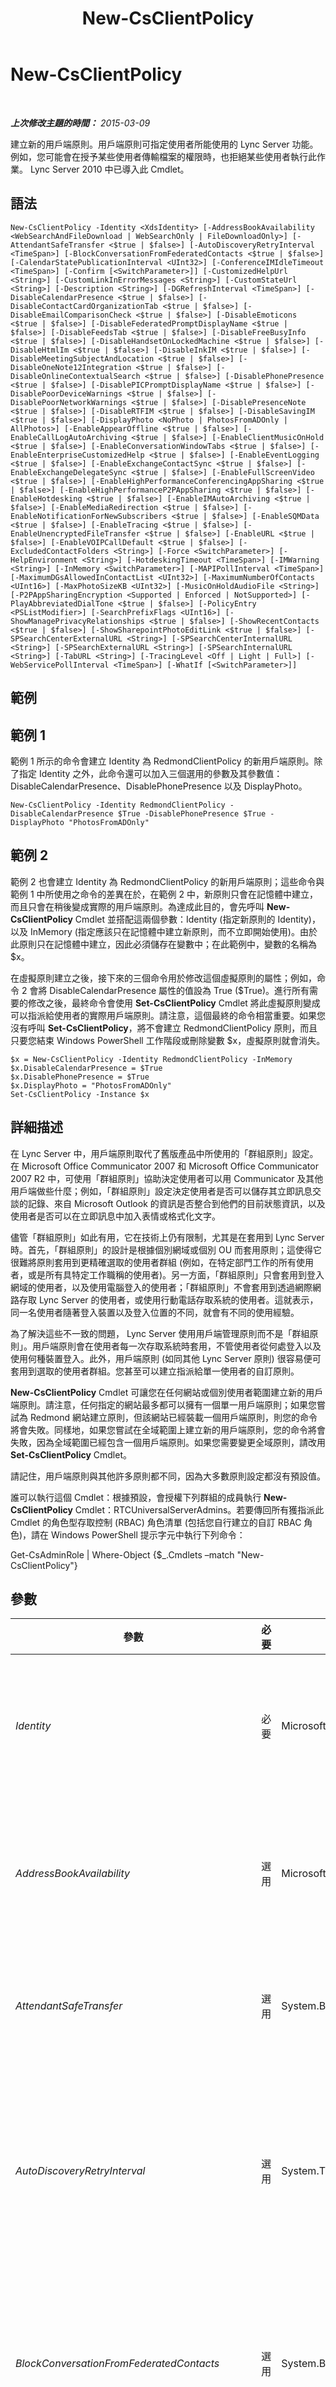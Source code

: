 ﻿---
title: New-CsClientPolicy
TOCTitle: New-CsClientPolicy
ms:assetid: 47a92c7d-fe94-4843-b9d5-92b955306666
ms:mtpsurl: https://technet.microsoft.com/zh-tw/library/Gg425949(v=OCS.15)
ms:contentKeyID: 49290792
ms.date: 08/10/2015
mtps_version: v=OCS.15
ms.translationtype: HT
---

# New-CsClientPolicy

 

_**上次修改主題的時間：** 2015-03-09_

建立新的用戶端原則。用戶端原則可指定使用者所能使用的 Lync Server 功能。例如，您可能會在授予某些使用者傳輸檔案的權限時，也拒絕某些使用者執行此作業。 Lync Server 2010 中已導入此 Cmdlet。

## 語法

    New-CsClientPolicy -Identity <XdsIdentity> [-AddressBookAvailability <WebSearchAndFileDownload | WebSearchOnly | FileDownloadOnly>] [-AttendantSafeTransfer <$true | $false>] [-AutoDiscoveryRetryInterval <TimeSpan>] [-BlockConversationFromFederatedContacts <$true | $false>] [-CalendarStatePublicationInterval <UInt32>] [-ConferenceIMIdleTimeout <TimeSpan>] [-Confirm [<SwitchParameter>]] [-CustomizedHelpUrl <String>] [-CustomLinkInErrorMessages <String>] [-CustomStateUrl <String>] [-Description <String>] [-DGRefreshInterval <TimeSpan>] [-DisableCalendarPresence <$true | $false>] [-DisableContactCardOrganizationTab <$true | $false>] [-DisableEmailComparisonCheck <$true | $false>] [-DisableEmoticons <$true | $false>] [-DisableFederatedPromptDisplayName <$true | $false>] [-DisableFeedsTab <$true | $false>] [-DisableFreeBusyInfo <$true | $false>] [-DisableHandsetOnLockedMachine <$true | $false>] [-DisableHtmlIm <$true | $false>] [-DisableInkIM <$true | $false>] [-DisableMeetingSubjectAndLocation <$true | $false>] [-DisableOneNote12Integration <$true | $false>] [-DisableOnlineContextualSearch <$true | $false>] [-DisablePhonePresence <$true | $false>] [-DisablePICPromptDisplayName <$true | $false>] [-DisablePoorDeviceWarnings <$true | $false>] [-DisablePoorNetworkWarnings <$true | $false>] [-DisablePresenceNote <$true | $false>] [-DisableRTFIM <$true | $false>] [-DisableSavingIM <$true | $false>] [-DisplayPhoto <NoPhoto | PhotosFromADOnly | AllPhotos>] [-EnableAppearOffline <$true | $false>] [-EnableCallLogAutoArchiving <$true | $false>] [-EnableClientMusicOnHold <$true | $false>] [-EnableConversationWindowTabs <$true | $false>] [-EnableEnterpriseCustomizedHelp <$true | $false>] [-EnableEventLogging <$true | $false>] [-EnableExchangeContactSync <$true | $false>] [-EnableExchangeDelegateSync <$true | $false>] [-EnableFullScreenVideo <$true | $false>] [-EnableHighPerformanceConferencingAppSharing <$true | $false>] [-EnableHighPerformanceP2PAppSharing <$true | $false>] [-EnableHotdesking <$true | $false>] [-EnableIMAutoArchiving <$true | $false>] [-EnableMediaRedirection <$true | $false>] [-EnableNotificationForNewSubscribers <$true | $false>] [-EnableSQMData <$true | $false>] [-EnableTracing <$true | $false>] [-EnableUnencryptedFileTransfer <$true | $false>] [-EnableURL <$true | $false>] [-EnableVOIPCallDefault <$true | $false>] [-ExcludedContactFolders <String>] [-Force <SwitchParameter>] [-HelpEnvironment <String>] [-HotdeskingTimeout <TimeSpan>] [-IMWarning <String>] [-InMemory <SwitchParameter>] [-MAPIPollInterval <TimeSpan>] [-MaximumDGsAllowedInContactList <UInt32>] [-MaximumNumberOfContacts <UInt16>] [-MaxPhotoSizeKB <UInt32>] [-MusicOnHoldAudioFile <String>] [-P2PAppSharingEncryption <Supported | Enforced | NotSupported>] [-PlayAbbreviatedDialTone <$true | $false>] [-PolicyEntry <PSListModifier>] [-SearchPrefixFlags <UInt16>] [-ShowManagePrivacyRelationships <$true | $false>] [-ShowRecentContacts <$true | $false>] [-ShowSharepointPhotoEditLink <$true | $false>] [-SPSearchCenterExternalURL <String>] [-SPSearchCenterInternalURL <String>] [-SPSearchExternalURL <String>] [-SPSearchInternalURL <String>] [-TabURL <String>] [-TracingLevel <Off | Light | Full>] [-WebServicePollInterval <TimeSpan>] [-WhatIf [<SwitchParameter>]]

## 範例

## 範例 1

範例 1 所示的命令會建立 Identity 為 RedmondClientPolicy 的新用戶端原則。除了指定 Identity 之外，此命令還可以加入三個選用的參數及其參數值：DisableCalendarPresence、DisablePhonePresence 以及 DisplayPhoto。

    New-CsClientPolicy -Identity RedmondClientPolicy -DisableCalendarPresence $True -DisablePhonePresence $True -DisplayPhoto "PhotosFromADOnly"

## 範例 2

範例 2 也會建立 Identity 為 RedmondClientPolicy 的新用戶端原則；這些命令與範例 1 中所使用之命令的差異在於，在範例 2 中，新原則只會在記憶體中建立，而且只會在稍後變成實際的用戶端原則。為達成此目的，會先呼叫 **New-CsClientPolicy** Cmdlet 並搭配這兩個參數：Identity (指定新原則的 Identity)，以及 InMemory (指定應該只在記憶體中建立新原則，而不立即開始使用)。由於此原則只在記憶體中建立，因此必須儲存在變數中；在此範例中，變數的名稱為 $x。

在虛擬原則建立之後，接下來的三個命令用於修改這個虛擬原則的屬性；例如，命令 2 會將 DisableCalendarPresence 屬性的值設為 True ($True)。進行所有需要的修改之後，最終命令會使用 **Set-CsClientPolicy** Cmdlet 將此虛擬原則變成可以指派給使用者的實際用戶端原則。請注意，這個最終的命令相當重要。如果您沒有呼叫 **Set-CsClientPolicy**，將不會建立 RedmondClientPolicy 原則，而且只要您結束 Windows PowerShell 工作階段或刪除變數 $x，虛擬原則就會消失。

    $x = New-CsClientPolicy -Identity RedmondClientPolicy -InMemory
    $x.DisableCalendarPresence = $True 
    $x.DisablePhonePresence = $True 
    $x.DisplayPhoto = "PhotosFromADOnly"
    Set-CsClientPolicy -Instance $x

## 詳細描述

在 Lync Server 中，用戶端原則取代了舊版產品中所使用的「群組原則」設定。在 Microsoft Office Communicator 2007 和 Microsoft Office Communicator 2007 R2 中，可使用「群組原則」協助決定使用者可以用 Communicator 及其他用戶端做些什麼；例如，「群組原則」設定決定使用者是否可以儲存其立即訊息交談的記錄、來自 Microsoft Outlook 的資訊是否整合到他們的目前狀態資訊，以及使用者是否可以在立即訊息中加入表情或格式化文字。

儘管「群組原則」如此有用，它在技術上仍有限制，尤其是在套用到 Lync Server 時。首先，「群組原則」的設計是根據個別網域或個別 OU 而套用原則；這使得它很難將原則套用到更精確選取的使用者群組 (例如，在特定部門工作的所有使用者，或是所有具特定工作職稱的使用者)。另一方面，「群組原則」只會套用到登入網域的使用者，以及使用電腦登入的使用者；「群組原則」不會套用到透過網際網路存取 Lync Server 的使用者，或使用行動電話存取系統的使用者。這就表示，同一名使用者隨著登入裝置以及登入位置的不同，就會有不同的使用經驗。

為了解決這些不一致的問題， Lync Server 使用用戶端管理原則而不是「群組原則」。用戶端原則會在使用者每一次存取系統時套用，不管使用者從何處登入以及使用何種裝置登入。此外，用戶端原則 (如同其他 Lync Server 原則) 很容易便可套用到選取的使用者群組。您甚至可以建立指派給單一使用者的自訂原則。

**New-CsClientPolicy** Cmdlet 可讓您在任何網站或個別使用者範圍建立新的用戶端原則。請注意，任何指定的網站最多都可以擁有一個單一用戶端原則；如果您嘗試為 Redmond 網站建立原則，但該網站已經裝載一個用戶端原則，則您的命令將會失敗。同樣地，如果您嘗試在全域範圍上建立新的用戶端原則，您的命令將會失敗，因為全域範圍已經包含一個用戶端原則。如果您需要變更全域原則，請改用 **Set-CsClientPolicy** Cmdlet。

請記住，用戶端原則與其他許多原則都不同，因為大多數原則設定都沒有預設值。

誰可以執行這個 Cmdlet：根據預設，會授權下列群組的成員執行 **New-CsClientPolicy** Cmdlet：RTCUniversalServerAdmins。若要傳回所有獲指派此 Cmdlet 的角色型存取控制 (RBAC) 角色清單 (包括您自行建立的自訂 RBAC 角色)，請在 Windows PowerShell 提示字元中執行下列命令：

Get-CsAdminRole | Where-Object {$\_.Cmdlets –match "New-CsClientPolicy"}

## 參數


<table>
<colgroup>
<col style="width: 25%" />
<col style="width: 25%" />
<col style="width: 25%" />
<col style="width: 25%" />
</colgroup>
<thead>
<tr class="header">
<th>參數</th>
<th>必要</th>
<th>類型</th>
<th>說明</th>
</tr>
</thead>
<tbody>
<tr class="odd">
<td><p><em>Identity</em></p></td>
<td><p>必要</p></td>
<td><p>Microsoft.Rtc.Management.Xds.XdsIdentity</p></td>
<td><p>指派給新原則的唯一 Identity。新的用戶端原則可以在網站或個別使用者範圍建立。若要建立新的網站原則，請使用首碼 &quot;site:&quot;以及網站名稱做為您的 Identity。例如，這個語法會為 Redmond 網站建立新的原則：-Identity site:Redmond。若要建立新的個別使用者原則，請使用類似如下的 Identity：-Identity SalesClientPolicy。</p></td>
</tr>
<tr class="even">
<td><p><em>AddressBookAvailability</em></p></td>
<td><p>選用</p></td>
<td><p>Microsoft.Rtc.Management.WritableConfig.Policy.Client.AddressBookAvailability</p></td>
<td><p>表示如何讓使用者存取資訊，亦即使用 通訊錄 Web 查詢服務和/或將通訊錄複本下載到其本機電腦。AddressBookAvailability 必須設為下列其中一個值：</p>
<p>WebSearchAndFileDownload</p>
<p>WebSearchOnly</p>
<p>FileDownloadOnly</p></td>
</tr>
<tr class="odd">
<td><p><em>AttendantSafeTransfer</em></p></td>
<td><p>選用</p></td>
<td><p>System.Boolean</p></td>
<td><p>設為 True 時， Attendant 會在「安全轉接」模式下運作；也就是說未連絡到預期接聽者的轉接通話將會重新出現在來電區域，並且附上「轉接失敗」通知。設為 False 時，無法連絡到預期接聽者的轉接通話將不會重新出現在來電區域。</p></td>
</tr>
<tr class="even">
<td><p><em>AutoDiscoveryRetryInterval</em></p></td>
<td><p>選用</p></td>
<td><p>System.TimeSpan</p></td>
<td><p>嘗試連線失敗後，指定 Lync 再次嘗試連線到 Lync Server 之前要等待的時間。AutoDiscoveryRetryInterval 可以設定為 1 秒和 60 分鐘 (1 小時) (含) 之間的值。</p>
<p>當指定 AutoDiscoveryRetryInterval 時，您必須使用時:分:秒的格式表示。例如，使用下列語法，將間隔設定為 25 分鐘：</p>
<p>- AutoDiscoveryRetryInterval 00:25:00</p>
<p>此設定相當於 Office Communications Server 2007 R2 的 [重試自動尋找的時間間隔] 群組原則設定。</p></td>
</tr>
<tr class="odd">
<td><p><em>BlockConversationFromFederatedContacts</em></p></td>
<td><p>選用</p></td>
<td><p>System.Boolean</p></td>
<td><p>設為 True 時，組織外部的連絡人將無法與套用此原則的任何使用者起始立即訊息交談。不過，只要內部使用者起始該交談，外部使用者將能夠參與交談。設為 False 時，外部連絡人可以將未經同意的立即訊息傳送給組織中的使用者。</p>
<p>此設定相當於 Communications Server 2007 R2 的 [封鎖來自聯盟連絡人的交談] 群組原則設定。</p></td>
</tr>
<tr class="even">
<td><p><em>CalendarStatePublicationInterval</em></p></td>
<td><p>選用</p></td>
<td><p>System.UInt32</p></td>
<td><p>指定 Lync 在從 Microsoft Outlook 擷取行事曆資訊，並將此資料新增到目前狀態資訊之前所等待的秒數。</p>
<p>例如，使用下列語法，將 CalendarStatePublicationInterval 設定為 10 分鐘 (600 秒)：</p>
<p>- CalendarStatePublicationInterval 600</p>
<p>此設定相當於 Communications Server 2007 R2 的 [發佈行事曆資料至目前狀態的時間間隔] 群組原則設定。</p></td>
</tr>
<tr class="odd">
<td><p><em>ConferenceIMIdleTimeout</em></p></td>
<td><p>選用</p></td>
<td><p>System.TimeSpan</p></td>
<td><p>表示使用者可以持續在立即訊息工作階段中，而不傳送或接收立即訊息的分鐘數。</p>
<p>ConferenceIMIdleTimeout 必須小於或等於 1 小時，而且必須使用時:分:秒的格式指定。例如，下列語法將逾時值設定為 45 分鐘：</p>
<p>-ConferenceIMIdleTimeout 00:45:00</p></td>
</tr>
<tr class="even">
<td><p><em>Confirm</em></p></td>
<td><p>選用</p></td>
<td><p>System.Management.Automation.SwitchParameter</p></td>
<td><p>在執行命令前先提示確認。</p></td>
</tr>
<tr class="odd">
<td><p><em>CustomizedHelpUrl</em></p></td>
<td><p>選用</p></td>
<td><p>System.String</p></td>
<td><p>組織所設定之自訂 Lync Server 說明的 URL。每次使用者在 Lync 中按一下 [說明] 功能表時，都會顯示此說明，而非預設的產品說明。</p>
<p>除非您也將 EnableEnterpriseCustomizedHelp 設為 True，否則將無法使用自訂說明。</p>
<p>此設定相當於 Communications Server 2007 R2 的群組原則設定 [說明功能表]。 Lync Server 2013已淘汰此參數。</p></td>
</tr>
<tr class="even">
<td><p><em>CustomLinkInErrorMessages</em></p></td>
<td><p>選用</p></td>
<td><p>System.String</p></td>
<td><p>可以新增到出現在 Lync Server 中之錯誤訊息的網站 URL。如果有指定 URL，該 URL 將會出現在 Lync Server 中所發生之任何錯誤訊息的底部。然後，在使用者按一下該連結之後，就會前往包含其他資訊的自訂網站，例如疑難排解秘訣等。</p></td>
</tr>
<tr class="odd">
<td><p><em>CustomStateUrl</em></p></td>
<td><p>選用</p></td>
<td><p>System.String</p></td>
<td><p>指定將自訂目前狀態新增至 Lync Server 所用之 XML 檔案的位置 (除了「線上」、「忙碌」和「請勿打擾」等內建狀態之外，Lync Server 還允許最多再自訂四個目前狀態)。XML 檔案的位置應使用 HTTPS 通訊協定指定。</p>
<p>此設定相當於 Communications Server 2007 R2 的 [自訂目前狀態 URL] 群組原則設定。</p></td>
</tr>
<tr class="even">
<td><p><em>Description</em></p></td>
<td><p>選用</p></td>
<td><p>System.String</p></td>
<td><p>可讓系統管理員提供關於原則的其他資訊。例如，Description 可能指出應指派原則的使用者。</p></td>
</tr>
<tr class="odd">
<td><p><em>DGRefreshInterval</em></p></td>
<td><p>選用</p></td>
<td><p>System.TimeSpan</p></td>
<td><p>表示 Lync Server 在自動重新整理已在連絡人清單中「展開」之任何通訊群組成員資格清單前所等待的時間 (展開通訊群組表示顯示該群組中的所有成員)。DGRefreshInterval 可以設定為 30 和 28,800 秒 (8 小時) (含) 之間的任何整數值。預設值為 28,800 秒。</p>
<p>此設定相當於 Communications Server 2007 R2 的 [重新整理每個通訊群組成員的時間間隔] 群組原則設定。</p></td>
</tr>
<tr class="even">
<td><p><em>DisableCalendarPresence</em></p></td>
<td><p>選用</p></td>
<td><p>System.Boolean</p></td>
<td><p>設為 True 時，從 Microsoft Outlook 所取得的行事曆資料將不會包含在目前狀態資訊中。設為 False 時，行事曆資料將會包含在目前狀態資訊中。例如，連絡人卡片中將會報告空閒/忙碌資訊。同樣地，只要 Outlook 在任何時候顯示您在會議中，就會將您的狀態自動設為「忙碌」。</p>
<p>此設定相當於 Communications Server 2007 R2 的 [停用行事曆目前狀態] 群組原則設定。</p></td>
</tr>
<tr class="odd">
<td><p><em>DisableContactCardOrganizationTab</em></p></td>
<td><p>選用</p></td>
<td><p>System.Boolean</p></td>
<td><p>此參數設為 True 時，在 Lync 使用者介面中看不到連絡人卡片的 [組織] 索引標籤。設為 False 時，在 Lync 中可以使用連絡人卡片的 [組織] 索引標籤。</p></td>
</tr>
<tr class="even">
<td><p><em>DisableEmailComparisonCheck</em></p></td>
<td><p>選用</p></td>
<td><p>System.Boolean</p></td>
<td><p>此參數設為 True 時， Lync 將不會嘗試確認目前正在執行的 Microsoft Outlook 執行個體是否都屬於執行 Lync Server 的同一個使用者；例如，此軟體將不會確認 Outlook 和 Lync 是否都使用 Ken Myer 的使用者帳戶執行。但是，該軟體將會假設這兩個應用程式都使用同一個帳戶執行，而且會透過 Lync，在 Outlook 中依序地加入連絡人和行事曆資料。</p>
<p>設為 False 時， Lync 將會使用 SMTP 位址確認 Outlook 和 Lync 是否以同一個帳戶執行。如果 SMTP 位址不符，則 Outlook 中的連絡人和行事曆資料將不會納入 Lync 中。</p>
<p></p></td>
</tr>
<tr class="odd">
<td><p><em>DisableEmoticons</em></p></td>
<td><p>選用</p></td>
<td><p>System.Boolean</p></td>
<td><p>設為 True 時，使用者將無法傳送或接收其立即訊息中的表情符號，但是他們可以看到這些表情符號的相對應文字。例如，使用者看不到圖形的「笑臉」，但是會看到相對應文字：</p>
<p>: )</p>
<p>設為 False 時，使用者將可以在其立即訊息中加入表情符號，並在所收到的立即訊息中看到表情符號。</p>
<p>此設定相當於 Communications Server 2007 R2 的 [在立即訊息中停用表情符號] 群組原則設定。</p></td>
</tr>
<tr class="even">
<td><p><em>DisableFederatedPromptDisplayName</em></p></td>
<td><p>選用</p></td>
<td><p>System.Boolean</p></td>
<td><p>設為 True 時，將您新增至同盟使用者之連絡人清單時產生的任何通知對話方塊，將會使用同盟使用者的 SIP 位址 (例如，sip:kenmyer@fabrikam.com)。設為 False 時，通知對話方塊將會改用同盟使用者的顯示名稱 (例如，Ken Myer)。</p>
<p>此設定相當於 Communications Server 2007 R2 的 [防止在通知對話方塊中顯示非 PIC 的同盟連絡人的顯示名稱] 群組原則設定。</p></td>
</tr>
<tr class="odd">
<td><p><em>DisableFeedsTab</em></p></td>
<td><p>選用</p></td>
<td><p>System.Boolean</p></td>
<td><p>此參數設為 True 時，[活動摘要] 索引標籤將不會顯示在 Lync 中。設為 False 時，[摘要] 索引標籤將可以在 Lync 中使用。</p></td>
</tr>
<tr class="even">
<td><p><em>DisableFreeBusyInfo</em></p></td>
<td><p>選用</p></td>
<td><p>System.Boolean</p></td>
<td><p>設為 True 時，從 Microsoft Outlook 擷取的空閒/忙碌資訊將不會顯示在連絡人卡片中。設為 False 時，空閒/忙碌資訊會顯示在連絡人卡片中。例如，您的連絡人卡片可能會加入類似如下的記事：</p>
<p>行事曆: 在 2:00 PM 之前皆為空閒</p>
<p>此設定相當於 Communications Server 2007 R2 的 [停用發佈空閒/忙碌資訊] 群組原則設定。</p></td>
</tr>
<tr class="odd">
<td><p><em>DisableHandsetOnLockedMachine</em></p></td>
<td><p>選用</p></td>
<td><p>System.Boolean</p></td>
<td><p>若設為 True，當電話所連接的電腦為鎖定時，使用者將無法使用其 Polycom 電話。若要使用該電話，必須先解除鎖定電腦。</p>
<p>若設為 False，即使電話所連接的電腦為鎖定，使用者仍可使用其 Polycom 電話。</p>
<p>此設定相當於 Communications Server 2007 R2 的 [設定鎖定電腦上的話筒使用方式] 群組原則設定。</p></td>
</tr>
<tr class="even">
<td><p><em>DisableHtmlIm</em></p></td>
<td><p>選用</p></td>
<td><p>System.Boolean</p></td>
<td><p>設為 True 時，從網頁複製的任何 HTML 文字都會在貼入立即訊息後，轉換為純文字。設為 False 時，則會在貼入立即訊息後，將 HTML 格式 (例如字型大小和色彩、下拉式清單和按鈕) 保留下來。</p>
<p>請注意，即使在設為 False 時，指令碼及其他可能的惡意項目 (例如，播放音效的標記) 都不會複製到立即訊息中。您可以複製按鈕與其他控制項並將其貼入訊息中，但是附加到這些控制項的所有指令碼，則會自動遭到移除。</p>
<p>此設定相當於 Communicator 2007 R2 的 [防止立即訊息中的 HTML 文字] 群組原則設定。</p></td>
</tr>
<tr class="odd">
<td><p><em>DisableInkIM</em></p></td>
<td><p>選用</p></td>
<td><p>System.Boolean</p></td>
<td><p>設為 True 時，使用者將無法接收包含 Tablet PC 筆跡的立即訊息 (「筆跡」是一種技術，可讓您將手寫記事插入到文件中)。設為 False 時，使用者將可以接收包含 Tablet PC 筆跡的訊息。</p>
<p>此設定相當於 Communications Server 2007 R2 的 [防止立即訊息中的筆跡] 群組原則設定。</p></td>
</tr>
<tr class="even">
<td><p><em>DisableMeetingSubjectAndLocation</em></p></td>
<td><p>選用</p></td>
<td><p>System.Boolean</p></td>
<td><p>設為 False 時，如果您檢視連絡人卡片中的空閒/忙碌資訊，會議的詳細資訊 (即會議主旨和會議舉辦的地點) 將會顯示為工具提示。設為 True 時，將不會顯示這個詳細資訊。若要完全防止顯示會議相關資訊，還必須將 DisableCalendarPresence 設為 True。</p>
<p>此設定相當於 Communications Server 2007 R2 的 [停用發佈面談主題和位置資訊] 群組原則設定。</p></td>
</tr>
<tr class="odd">
<td><p><em>DisableOneNote12Integration</em></p></td>
<td><p>選用</p></td>
<td><p>System.Boolean</p></td>
<td><p>此參數設為 True 時，會停用從 Lync 中啟動 Microsoft OneNote 的功能 (以及自動連結立即訊息工作階段與 OneNote 筆記的功能)。設為 False 時，會在 Lync 中啟用 [使用 OneNote 記錄筆記] 選項。此外，如果您在 Microsoft Outlook 的 [交談記錄] 中找到立即訊息文字記錄，只要按一下 [編輯交談記事] 按鈕，就可以擷取與該交談相關聯的所有 OneNote 筆記。</p>
<p>此設定相當於 Communications Server 2007 R2 的 [停用 OneNote 12 整合] 群組原則設定。</p></td>
</tr>
<tr class="even">
<td><p><em>DisableOnlineContextualSearch</em></p></td>
<td><p>選用</p></td>
<td><p>System.Boolean</p></td>
<td><p>設為 True 時，停用以滑鼠右鍵按一下連絡人清單中的使用者時出現的 [尋找先前的交談] 功能表選項 (此選項可讓您搜尋 Microsoft Outlook [交談記錄] 資料夾中，包含上述使用者的舊立即訊息工作階段)。設為 False 時，如果以滑鼠右鍵按一下連絡人清單中的使用者，就可以使用 [尋找先前的交談] 選項。</p>
<p>請注意，此設定僅適用於沒有在快取模式下執行 Microsoft Outlook 的使用者。那是因為這些使用者所執行的任何搜尋都必須在 Microsoft Exchange Server 上進行，而且系統管理員可能會想要限制這些搜尋所產生的網路流量。如果您是在快取模式下執行 Outlook，搜尋就會在使用者收件匣的本機快取複本上進行。快取搜尋不會受到此設定的影響。</p>
<p>此設定相當於 Communications Server 2007 R2 的 [停用線上內容相關式搜尋] 群組原則設定。</p></td>
</tr>
<tr class="odd">
<td><p><em>DisablePhonePresence</em></p></td>
<td><p>選用</p></td>
<td><p>System.Boolean</p></td>
<td><p>此參數設為 True 時，如果要判斷您目前的狀態， Lync 不會將電話列入考量。設為 False 時，如果要判斷您的狀態，則會將電話列入考量。例如，您在電話中的任何時候，都會將您的狀態自動設為「忙碌」。</p>
<p>此設定相當於 Communications Server 2007 R2 的 [停用電話目前狀態] 群組原則設定。</p></td>
</tr>
<tr class="even">
<td><p><em>DisablePICPromptDisplayName</em></p></td>
<td><p>選用</p></td>
<td><p>System.Boolean</p></td>
<td><p>設為 True 時，如果具有公用立即訊息服務帳戶 (例如 MSN) 的使用者將您新增至其連絡人清單，此時產生的任何通知對話方塊會顯示該使用者的 SIP 位址 (例如，sip:kenmyer@litwareinc.com)。設為 False 時，通知對話方塊將會改用該使用者的顯示名稱 (例如，Ken Myer)。</p>
<p>此設定相當於 Communications Server 2007 R2 的 [防止在通知對話方塊中顯示 PIC 連絡人的顯示名稱] 群組原則設定。</p></td>
</tr>
<tr class="odd">
<td><p><em>DisablePoorDeviceWarnings</em></p></td>
<td><p>選用</p></td>
<td><p>System.Boolean</p></td>
<td><p>此參數設為 True 時，如果音訊或視訊裝置沒有正確運作， Lync 不會發出警告 (例如，啟動後，在 [微調精靈] 中、在 [交談] 視窗中等等)。設為 False 時，將會發出這些警告。</p></td>
</tr>
<tr class="even">
<td><p><em>DisablePoorNetworkWarnings</em></p></td>
<td><p>選用</p></td>
<td><p>System.Boolean</p></td>
<td><p>設為 True 時， Lync 將不會顯示網路品質不良的相關警告。</p></td>
</tr>
<tr class="odd">
<td><p><em>DisablePresenceNote</em></p></td>
<td><p>選用</p></td>
<td><p>System.Boolean</p></td>
<td><p>設為 True 時，您在 Microsoft Outlook 中設定的任何「不在辦公室」訊息，都不會顯示為目前狀態資訊的一部分。設為 False 時，每次使用者將滑鼠停留在其連絡人清單中您的名稱上時，就會顯示您的「不在辦公室」訊息。</p>
<p>此設定相當於 Communications Server 2007 R2 的 [停用目前狀態記事] 群組原則設定。</p></td>
</tr>
<tr class="even">
<td><p><em>DisableRTFIM</em></p></td>
<td><p>選用</p></td>
<td><p>System.Boolean</p></td>
<td><p>當此設定與 DisableHtmlIm 設定都設為 True 時，將無法在立即訊息中使用 RTF 格式 (例如，不同的字型、字型大小和字型色彩)；傳送與接收的所有訊息都會轉換成純文字格式。設為 False 時，允許在立即訊息中使用 RTF 格式。</p>
<p>此設定相當於 Communications Server 2007 R2 的 [防止在立即訊息中使用 RTF 文字] 群組原則設定。</p></td>
</tr>
<tr class="odd">
<td><p><em>DisableSavingIM</em></p></td>
<td><p>選用</p></td>
<td><p>System.Boolean</p></td>
<td><p>此參數設為 True 時，用於儲存立即訊息工作階段的選項都會從 [ Lync 交談] 視窗的功能表列中移除。設為 False 時，則可在 [交談] 視窗中使用這些選項。</p>
<p>請注意，將此值設為 True 時，會移除可讓使用者輕鬆儲存立即訊息文字記錄的功能表選項。不過，使用者可以將文字記錄中的所有文字複製到剪貼簿、將該文字貼入其他應用程式，然後以此種方式儲存文字記錄。</p>
<p>此設定相當於 Communications Server 2007 R2 的 [防止使用者儲存立即訊息] 群組原則設定。</p></td>
</tr>
<tr class="even">
<td><p><em>DisplayPhoto</em></p></td>
<td><p>選用</p></td>
<td><p>Microsoft.Rtc.Management.WritableConfig.Policy.Client.DisplayPhoto</p></td>
<td><p>決定是否要在 Lync 中顯示相片 (使用者及其連絡人的相片)。有效的設定為：</p>
<p>NoPhoto - 在 Lync 中不會顯示相片。</p>
<p>PhotosFromADOnly - 只能顯示已經在 Active Directory 中發佈的相片。</p>
<p>AllPhotos - 可以顯示 Active Directory 或自訂相片。</p>
<p>預設值為 AllPhotos。</p></td>
</tr>
<tr class="odd">
<td><p><em>EnableAppearOffline</em></p></td>
<td><p>選用</p></td>
<td><p>System.Boolean</p></td>
<td><p>此參數設為 True 時，在 Lync 中可以使用其他目前狀態，也就是「顯示為離線」。即使使用者離線，此狀態都可以使其出現，不過，使用者實際上將是連線狀態，而且可以接聽電話和回應立即訊息。設為 False 時，在 Lync 中將無法使用「顯示為離線」目前狀態。</p>
<p>此設定相當於 Communications Server 2007 R2 的 [啟用顯示為離線狀態] 群組原則設定。</p></td>
</tr>
<tr class="even">
<td><p><em>EnableCallLogAutoArchiving</em></p></td>
<td><p>選用</p></td>
<td><p>System.Boolean</p></td>
<td><p>設為 True 時，來電與撥出電話的資訊又會自動儲存到 Microsoft Outlook 的 [交談記錄] 資料夾中 (系統不會記錄實際通話本身。所記錄的資訊包括參與通話者、通話長度，以及這是來電或撥出電話等等)。設為 False 時，這項資訊不會儲存到 Outlook。</p>
<p>此設定相當於 Communications Server 2007 R2 的 [啟用/停用將電話記錄自動封存至 Outlook 信箱] 群組原則設定。</p></td>
</tr>
<tr class="odd">
<td><p><em>EnableClientMusicOnHold</em></p></td>
<td><p>選用</p></td>
<td><p>System.Boolean</p></td>
<td><p>設為 True 時，如果來電者處於保留狀態，就會播放音樂。設為 False 時，如果來電者處於保留狀態，將不會播放音樂。預設值為 False。</p></td>
</tr>
<tr class="even">
<td><p><em>EnableConversationWindowTabs</em></p></td>
<td><p>選用</p></td>
<td><p>System.Boolean</p></td>
<td><p>設為 True 時，與立即訊息工作階段相關的補充資訊將會顯示在另一個瀏覽器視窗中。此類型的資訊僅適用於使用 Microsoft 整合通訊 API 的自訂應用程式。例如，客戶服務或支援小組人員在與他人交談的同時，可以自動存取相關的資訊。</p>
<p>設為 False 時，補充資訊將不會顯示在另一個瀏覽器視窗中。雖然使用者仍然可以參與立即訊息工作階段，但無法存取該工作階段所隨附的其他任何資訊。</p>
<p>此設定相當於 Communications Server 2007 R2 的群組原則設定 [啟用交談視窗索引標籤]。 Lync Server 2013已淘汰此參數。</p></td>
</tr>
<tr class="odd">
<td><p><em>EnableEnterpriseCustomizedHelp</em></p></td>
<td><p>選用</p></td>
<td><p>System.Boolean</p></td>
<td><p>此參數設為 True 時，在 Lync 中按一下 [說明] 功能表的使用者將會獲得組織所設定的自訂說明。設為 False 時，按一下 [說明] 功能表的使用者將會獲得預設的 Lync 產品說明。</p>
<p>當您啟用自訂說明時，也必須指定自訂說明網站的有效 URL；作法是使用 CustomizedHelpUrl 參數。若未指定此參數，或者 URL 無效，則當使用者嘗試排程或加入會議時，可能會發生錯誤。</p>
<p>Lync Server 2013已淘汰此參數。</p></td>
</tr>
<tr class="even">
<td><p><em>EnableEventLogging</em></p></td>
<td><p>選用</p></td>
<td><p>System.Boolean</p></td>
<td><p>此參數設為 True 時， Lync 的詳細資訊將會記錄在應用程式事件記錄檔中。設為 False 時，只有主要的事件 (例如，連線到 Lync Server 失敗) 會記錄在事件記錄檔中。</p>
<p>此設定相當於 Communications Server 2007 R2 的 [開啟 Communicator 的事件記錄] 群組原則設定。</p></td>
</tr>
<tr class="odd">
<td><p><em>EnableExchangeContactSync</em></p></td>
<td><p>選用</p></td>
<td><p>System.Boolean</p></td>
<td><p>此參數設為 True (預設值) 時， Lync 會針對使用者的 [ Lync 連絡人] 清單中的每個人，在 Microsoft Outlook 中建立對應的個人連絡人。</p></td>
</tr>
<tr class="even">
<td><p><em>EnableExchangeDelegateSync</em></p></td>
<td><p>選用</p></td>
<td><p>System.Boolean</p></td>
<td><p>設為 True 時，使用者已經在 Microsoft Exchange 中設定的代理人將可以針對該使用者排程線上會議。</p></td>
</tr>
<tr class="odd">
<td><p><em>EnableFullScreenVideo</em></p></td>
<td><p>選用</p></td>
<td><p>System.Boolean</p></td>
<td><p>此參數設為 True 時，此參數會進行兩件事：1) 啟用 Lync 通話的全螢幕視訊 (具有正確外觀比例)；以及 2) 停用 Lync 通話的視訊預覽。設為 False 時，則無法在 Lync 中使用全螢幕視訊，但可以使用視訊預覽。</p>
<p>此設定相當於 Communications Server 2007 R2 的 [啟用全螢幕視訊，並停用所有 OC 視訊撥號的視訊預覽] 群組原則設定。</p></td>
</tr>
<tr class="even">
<td><p><em>EnableHighPerformanceConferencingAppSharing</em></p></td>
<td><p>選用</p></td>
<td><p>System.Boolean</p></td>
<td><p>若設為 True，就能提升螢幕重新整理頻率高的應用程式 (如 CAD/CAM 應用程式) 效能。不過，效能如果提升，其他應用程式可用的系統資源和網路頻寬就會減少。</p></td>
</tr>
<tr class="odd">
<td><p><em>EnableHighPerformanceP2PAppSharing</em></p></td>
<td><p>選用</p></td>
<td><p>System.Boolean</p></td>
<td><p>設為 True 時，允許對等應用程式共用工作階段超過最大畫面速率 (每秒 2.5 個畫面)。預設值為 False。</p></td>
</tr>
<tr class="even">
<td><p><em>EnableHotdesking</em></p></td>
<td><p>選用</p></td>
<td><p>System.Boolean</p></td>
<td><p>此參數設為 True 時，可讓使用者使用其 Lync Server 帳戶登入共用工作區中執行 Lync Phone Edition 的電話 (除此之外，這可讓使用者存取其連絡人)。設為 False 時，使用者無法使用其專屬認證登入電話。</p>
<p>請注意，此設定僅適用於公共區域電話，不適用於使用者。設為 True 且套用至公共區域電話時，任何使用者都能使用其認證登入該電話。設為 False 時，只要在套用此原則設定的地方，使用者都無法登入公共區域電話。</p>
<p></p></td>
</tr>
<tr class="odd">
<td><p><em>EnableIMAutoArchiving</em></p></td>
<td><p>選用</p></td>
<td><p>System.Boolean</p></td>
<td><p>設為 True 時，使用者所參與之每個立即訊息工作階段的文字記錄都會儲存到 Microsoft Outlook 的 [交談記錄] 資料夾中。設為 False 時，則不會自動儲存這些文字記錄 (不過，使用者可以選擇手動儲存立即訊息文字記錄)。</p>
<p>此設定相當於 Communications Server 2007 R2 的 [啟用/停用將 IM 對話自動封存至 Outlook 信箱] 群組原則設定。</p></td>
</tr>
<tr class="even">
<td><p><em>EnableMediaRedirection</em></p></td>
<td><p>選用</p></td>
<td><p>System.Boolean</p></td>
<td><p>設為 True ($True) 時，可讓音訊及視訊資料流與其他網路流量分開；如此可讓用戶端裝置在本機執行音訊及視訊的編碼和解碼作業。與裝置遠端處理或轉碼器壓縮等類似的技術相較，媒體重新導向通常會使頻寬使用較低、伺服器擴充性較高，且使用者經驗較佳。</p></td>
</tr>
<tr class="odd">
<td><p><em>EnableNotificationForNewSubscribers</em></p></td>
<td><p>選用</p></td>
<td><p>System.Boolean</p></td>
<td><p>設為 True 時，只要您被新增到某個人的連絡人清單，就會收到已將您新增到清單的通知。此外，通知對話方塊將會讓您選擇將此人員新增至您的連絡人清單，或封鎖此人員，不讓他檢視您的目前狀態資訊。設為 False 時，如果您被新增到某個人的連絡人清單，將不會收到通知。</p>
<p>此設定相當於 Office Communications Server 2007 R2 的 [顯示新目前狀態訂閱者的通知] 群組原則設定。</p></td>
</tr>
<tr class="even">
<td><p><em>EnableSQMData</em></p></td>
<td><p>選用</p></td>
<td><p>System.Boolean</p></td>
<td><p>注意： Lync Server 2013已不再使用此設定。</p>
<p>客戶經驗改進計畫 (CEIP) 是為了幫助 Mirosoft 收集 Lync 的實際使用情形而設計。當使用者加入 CEIP 時，每次使用者執行 Lync 時，就會將該使用者所執行的動作、多久執行該動作等相關資訊傳送回 Microsoft、存入資料庫，然後加以分析，以協助識別使用趨勢。</p>
<p>當 EnableSQMData 設為 True 時，使用者不會自動在客戶經驗計畫中註冊。但是， Lync 會提供使用者加入該計畫的選項。</p>
<p>設為 False 時，使用者不會在客戶經驗改進計畫 (CEIP) 中註冊。此外， Lync 也不會提供使用者加入該計畫的選項。使用者加入 CEIP 計畫的唯一方法，就是將 EnableSQMData 設為 True，然後由使用者手動選擇加入該計畫。</p>
<p>請注意，系統不會將個人識別資訊傳送到 CEIP。CEIP 不會追蹤您傳送立即訊息給誰，以及誰傳送立即訊息給您之類的事情。但是，此程式會追蹤使用者使用 Lync 傳輸檔案的頻率，或使用者的 [連絡人清單] 上所擁有之平均連絡人數目之類的資訊。</p>
<p>此設定相當於 Office Communications Server 2007 R2 的 [指定檢測設備] 群組原則設定。</p></td>
</tr>
<tr class="odd">
<td><p><em>EnableTracing</em></p></td>
<td><p>選用</p></td>
<td><p>System.Boolean</p></td>
<td><p>此參數設為 True 時，將會在 Lync 中啟用軟體追蹤；設為 False 時，則會停用軟體追蹤。軟體追蹤包含保留程式所進行之所有事項的詳細記錄 (包括追蹤 API 呼叫)。這類追蹤對於開發人員以及應用程式支援人員而言多半非常重要。</p>
<p>此設定相當於 Communications Server 2007 R2 的 [開啟 Communicator 的追蹤功能] 群組原則設定。</p></td>
</tr>
<tr class="even">
<td><p><em>EnableUnencryptedFileTransfer</em></p></td>
<td><p>選用</p></td>
<td><p>System.Boolean</p></td>
<td><p>設為 True 時，使用者可以與其立即訊息軟體不支援加密檔案傳輸的外部使用者交換檔案。設為 False 時，使用者只能與具備支援加密檔案傳輸之軟體的外部使用者交換檔案。</p>
<p>此設定相當於 Communications Server 2007 R2 的 [允許傳輸未加密的檔案] 群組原則設定。</p></td>
</tr>
<tr class="odd">
<td><p><em>EnableURL</em></p></td>
<td><p>選用</p></td>
<td><p>System.Boolean</p></td>
<td><p>設為 True 時，內嵌在立即訊息中的超連結將是「可點選的」，也就是說，使用者按一下該連結，其網頁瀏覽器便會開啟到指定的位置。設為 False 時，超連結在立即訊息中會以純文字顯示。若要瀏覽到該位置，使用者必須複製連結文字，然後將其貼到網頁瀏覽器中。</p>
<p>此設定相當於 Communications Server 2007 R2 的 [允許立即訊息中有超連結] 群組原則設定。</p></td>
</tr>
<tr class="even">
<td><p><em>EnableVOIPCallDefault</em></p></td>
<td><p>選用</p></td>
<td><p>System.Boolean</p></td>
<td><p>此參數設為 True 時，如果使用者採用按一下撥打功能，就會撥打 Lync 電話。</p>
<p>此原則設定僅會影響按一下撥打功能的初始狀態。如果使用者修改按一下撥打設定的值，則使用者選取的值將覆寫此原則設定。使用者修改按一下撥打設定的值後，將繼續使用該設定，而且不會受到 EnableVOIPCallDefault 原則的影響。</p></td>
</tr>
<tr class="odd">
<td><p><em>ExcludedContactFolders</em></p></td>
<td><p>選用</p></td>
<td><p>System.String</p></td>
<td><p>表示每次 Lync 搜尋新連絡人時，不應該搜尋哪些 Microsoft Outlook 連絡人資料夾 (如果有的話)。使用分號分隔資料夾名稱可以指定多個資料夾，例如：-ExcludedContactFolders &quot;SenderPhotoContacts;OtherContacts&quot;。</p></td>
</tr>
<tr class="even">
<td><p><em>Force</em></p></td>
<td><p>選用</p></td>
<td><p>System.Management.Automation.SwitchParameter</p></td>
<td><p>隱藏執行命令時可能發生的非嚴重錯誤訊息。</p></td>
</tr>
<tr class="odd">
<td><p><em>HelpEnvironment</em></p></td>
<td><p>選用</p></td>
<td><p>System.String</p></td>
<td><p>此參數設為 &quot;Office 365&quot; 時，會向使用者顯示 Lync 2013 的 商務用 Skype Online 用戶端說明文件，而不是根據預設顯示的內部部署說明。您可以將 HelpEnvironment 設為 &quot;Office 365&quot; 或 Null 值 ($Null)。如果設為 Null 值 (預設值)，就會向使用者顯示內部部署說明。</p></td>
</tr>
<tr class="even">
<td><p><em>HotdeskingTimeout</em></p></td>
<td><p>選用</p></td>
<td><p>System.TimeSpan</p></td>
<td><p>使用者登入「公用辦公桌」電話的時間間隔 (公用辦公桌的電話是一種執行 Lync Phone Edition 的電話，位於共用工作區，而且使用者可以使用其 Lync Server 帳戶登入)。公用辦公桌逾時會指定使用者自動登出公用辦公桌電話前所經過的分鐘數。當指定公用辦公桌逾時值時，必須使用時:分:秒的格式表示。例如，下列語法會將公用辦公桌逾時間隔設定為 45 分鐘：</p>
<p>-HotdeskingTimeout 00:45:00</p>
<p>請注意，此原則設定僅適用於公共區域電話，而不適用於使用者。預設值為 5 分鐘 (00:05:00)，最小值為 30 秒 (00:00:30)。</p></td>
</tr>
<tr class="odd">
<td><p><em>IMWarning</em></p></td>
<td><p>選用</p></td>
<td><p>System.String</p></td>
<td><p>如果有設定，每次使用者參與立即訊息工作階段時，指定的訊息就會出現在 [交談] 視窗中。例如，如果 IMWarning 設為 &quot;All information is the property of Litwareinc&quot; (所有資訊均為 Litwareinc 的財產)，則每次使用者參與立即訊息工作階段時，該訊息就會出現在 [交談] 視窗中。</p>
<p>如果設為 null 值 ($Null)，則交談視窗中不會出現任何訊息。</p>
<p>您的警告訊息長度上限為 256 個字元，且只能包含純文字。您不能使用任何格式 (例如粗體或斜體)，或在文字內包含可點選的 URL。</p>
<p>此設定相當於 Communications Server 2007 R2 的 [警告文字] 群組原則設定。</p></td>
</tr>
<tr class="even">
<td><p><em>InMemory</em></p></td>
<td><p>選用</p></td>
<td><p>System.Management.Automation.SwitchParameter</p></td>
<td><p>建立物件參照但不實際將該物件認可為永久變更。如果您會將這個利用此參數呼叫之 Cmdlet 的輸出指派給變數，可以變更物件參照的屬性，然後呼叫與此 Cmdlet 配對的 Set- Cmdlet，認可這些變更。</p></td>
</tr>
<tr class="odd">
<td><p><em>MAPIPollInterval</em></p></td>
<td><p>選用</p></td>
<td><p>System.TimeSpan</p></td>
<td><p>重要：此參數已被淘汰，無法再於 Lync Server 2013中使用。</p>
<p>對於 Microsoft Exchange Server 2003 的使用者，MAPIPollInterval 會指定 Lync 從 Exchange 公用資料夾擷取行事曆資料的頻率。MAPIPollInterval 可以設定為 1 秒 和 1 小時 (含) 之間的任何值。若要設定 MAPI 輪詢間隔，需使用時:分:秒的格式表示。例如，下列命令會將 MAPI 輪詢間隔設定為 45 分鐘：</p>
<p>-MapiPollInterval 00:45:00</p>
<p>請注意，此設定不適用於其電子郵件帳戶位於 Microsoft Exchange Server 2010 或 Microsoft Exchange Server 2007 的使用者。對於這些使用者，行事曆擷取是使用 WebServicePollInterval 進行管理。</p>
<p>此設定相當於 Office Communications Server 2007 R2 的 [從 MAPI 提供者載入行事曆資料的時間間隔] 群組原則設定。</p></td>
</tr>
<tr class="even">
<td><p><em>MaximumDGsAllowedInContactList</em></p></td>
<td><p>選用</p></td>
<td><p>System.UInt32</p></td>
<td><p>表示使用者可以設定為連絡人之通訊群組的數目上限。MaximumDGsAllowedInContactList 可以設為 0 和 64 (含) 之間的任何整數值。預設值為 10。</p></td>
</tr>
<tr class="odd">
<td><p><em>MaximumNumberOfContacts</em></p></td>
<td><p>選用</p></td>
<td><p>System.UInt16</p></td>
<td><p>表示允許一個使用者擁有的連絡人數目上限。連絡人上限可以設為 0 和 1000 (含) 之間的任何整數值。設為 0 時，使用者無法擁有任何連絡人。</p>
<p>此設定相當於 Communications Server 2007 R2 的 [允許的連絡人最大數量] 群組原則設定。</p></td>
</tr>
<tr class="even">
<td><p><em>MaxPhotoSizeKB</em></p></td>
<td><p>選用</p></td>
<td><p>System.UInt32</p></td>
<td><p>表示在 Lync 中顯示之相片的大小上限 (KB)。</p>
<p>預設值為 30 KB。</p></td>
</tr>
<tr class="odd">
<td><p><em>MusicOnHoldAudioFile</em></p></td>
<td><p>選用</p></td>
<td><p>System.String</p></td>
<td><p>來電者處於保留狀態時播放之音訊檔案的路徑。如果針對此屬性設定值，將會啟用保留音樂，而且使用者將無法停用此功能。如果未針對此屬性設定值，則使用者可以假設 EnableClientMusicOnHold 設為 True，以指定自己的保留音樂檔案。</p></td>
</tr>
<tr class="even">
<td><p><em>P2PAppSharingEncryption</em></p></td>
<td><p>選用</p></td>
<td><p>Microsoft.Rtc.Management.WritableConfig.Policy.Client.P2PAppSharingEncryption</p></td>
<td><p>表示是否加密對等交談期間交換的桌面和應用程式共用資料。允許的值為：</p>
<p>Supported。如果可能，將會加密桌面和應用程式共用資料。</p>
<p>Enforced。必須加密桌面和應用程式共用資料。如果無法加密資料，則不會為交談啟用桌面和應用程式共用。</p>
<p>NotSupported。將不加密桌面和應用程式共用資料。</p></td>
</tr>
<tr class="odd">
<td><p><em>PlayAbbreviatedDialTone</em></p></td>
<td><p>選用</p></td>
<td><p>System.Boolean</p></td>
<td><p>此參數設為 True 時，只要拿起 Lync 相容話筒撥號，就會播放 3 秒鐘撥號聲 ( Lync 話筒的外觀就像是標準電話，但是插入電腦上的 USB 連接埠，而且是用來撥打 Lync 電話，而不是「一般」電話)。設為 False 時，只要拿起 Lync 相容話筒撥號，就會播放 30 秒鐘撥號聲。</p>
<p>此設定相當於 Communications Server 2007 R2 的 [播放簡短撥號聲] 群組原則設定。</p></td>
</tr>
<tr class="even">
<td><p><em>PolicyEntry</em></p></td>
<td><p>選用</p></td>
<td><p>System.Management.Automation.PSListModifier</p></td>
<td><p>提供新增預設參數未涵蓋之設定的一種方式。例如，在測試 Microsoft Lync Server 2010 的前版本時，可以將 [傳送意見反應] 選項新增到 Microsoft Lync 2010。作法是使用類似下列的程式碼：</p>
<p>$x = New-CsClientPolicyEntry -Name &quot;OnlineFeedbackURL&quot; -Value &quot;http://www.litwareinc.com/feedback&quot;Set-CsClientPolicy -Identity global -PolicyEntry @{Add=$x}</p>
<p>如需詳細資訊和範例，請參閱 <a href="new-csclientpolicyentry.md">New-CsClientPolicyEntry</a> Cmdlet 說明主題。</p></td>
</tr>
<tr class="odd">
<td><p><em>SearchPrefixFlags</em></p></td>
<td><p>選用</p></td>
<td><p>System.UInt16</p></td>
<td><p>表示每次使用者搜尋新連絡人時應該使用的 [通訊錄] 屬性。搜尋首碼旗標會建構為類似二進位數字 (例如 11101111)，其中 1 表示應該搜尋屬性，而 0 表示不應該搜尋屬性。二進位值中的屬性為 (從右到左)：</p>
<p>主要電子郵件地址</p>
<p>電子郵件別名</p>
<p>所有電子郵件地址</p>
<p>公司</p>
<p>顯示名稱</p>
<p>名字</p>
<p>姓氏</p>
<p>二進位值 1110111 表示除了屬性 4 之外，應該搜尋所有屬性：公司。若要只搜尋姓氏、名字和顯示名稱，您應該建構以下的值：</p>
<p>1110000</p>
<p>二進位值建構完成之後，必須先轉換為十進位值，才能指派給 SearchPrefixFlags。若要將二進位數字轉換為十進位數字，您可以使用類似下列的 Windows PowerShell 命令：</p>
<p>[Convert]::ToInt32(&quot;1110111&quot;, 2)</p></td>
</tr>
<tr class="even">
<td><p><em>ShowManagePrivacyRelationships</em></p></td>
<td><p>選用</p></td>
<td><p>System.Boolean</p></td>
<td><p>此參數設為 True 時，會在 [ Lync 連絡人清單] 視窗中顯示 [關聯] 選項。設為 False 時，則會隱藏 [關聯] 選項。</p>
<p>請注意，此設定僅會套用至 Lync 2010。即使 ShowManagePrivacyRelationships 設為 True， Lync 2013 也不會顯示這些關聯。</p>
<p>預設值為 False。</p></td>
</tr>
<tr class="odd">
<td><p><em>ShowRecentContacts</em></p></td>
<td><p>選用</p></td>
<td><p>System.Boolean</p></td>
<td><p>此參數在用戶端上沒有作用。</p>
<p></p></td>
</tr>
<tr class="even">
<td><p><em>ShowSharepointPhotoEditLink</em></p></td>
<td><p>選用</p></td>
<td><p>System.Boolean</p></td>
<td><p>如果此參數設為 True， Lync 會包含一個連結，讓使用者編輯儲存在其 Microsoft SharePoint「我的網站」上的個人相片。預設值為 False，表示 Lync 將不會包含指向 SharePoint「我的網站」的連結。</p></td>
</tr>
<tr class="odd">
<td><p><em>SPSearchCenterExternalURL</em></p></td>
<td><p>選用</p></td>
<td><p>System.String</p></td>
<td><p>用於關鍵字搜尋 (亦稱為專家搜尋) 之 Microsoft SharePoint 網站的外部 URL。此 URL 將會出現在 Lync 中所顯示之任何關鍵字搜尋結果的底部。如果使用者按一下此 URL，使用者的網頁瀏覽器將會開啟到 SharePoint 網站，讓他們有機會使用 SharePoint 的搜尋功能進行搜尋 (SharePoint 比 Lync 提供更多搜尋選項)。</p>
<p>SPSearchCenterExternalURL 代表用於外部使用者的 URL；亦即，從組織防火牆外部登入的使用者。SPSearchCenterInternalURL 參數用於從防火牆內部登入的使用者。</p></td>
</tr>
<tr class="even">
<td><p><em>SPSearchCenterInternalURL</em></p></td>
<td><p>選用</p></td>
<td><p>System.String</p></td>
<td><p>用於關鍵字搜尋 (亦稱為專家搜尋) 之 Microsoft SharePoint 網站的內部 URL。此 URL 將會出現在 Lync 中所顯示之任何關鍵字搜尋結果的底部。如果使用者按一下此 URL，使用者的網頁瀏覽器將會開啟到 SharePoint 網站，讓他們有機會使用 SharePoint 的搜尋功能進行搜尋 (SharePoint 比 Lync 提供更多搜尋選項)。</p>
<p>SPSearchCenterInternalURL 代表用於內部使用者的 URL；亦即，從組織防火牆內部登入的使用者。SPSearchCenterExternalURL 參數用於從防火牆外部登入的使用者。</p></td>
</tr>
<tr class="odd">
<td><p><em>SPSearchExternalURL</em></p></td>
<td><p>選用</p></td>
<td><p>System.String</p></td>
<td><p>用於關鍵字搜尋 (亦稱為專家搜尋) 之 Microsoft SharePoint 網站的外部 URL。每次外部使用者 (亦即，從組織防火牆外部存取系統的使用者) 進行關鍵字搜尋時， Lync 將會使用位於此 URL 的 SharePoint 網站。</p></td>
</tr>
<tr class="even">
<td><p><em>SPSearchInternalURL</em></p></td>
<td><p>選用</p></td>
<td><p>System.String</p></td>
<td><p>用於關鍵字搜尋 (亦稱為專家搜尋) 之 Microsoft SharePoint 網站的內部 URL。每次內部使用者 (亦即，從組織防火牆內部登入的使用者) 進行關鍵字搜尋時， Lync 將會使用位於此 URL 的 SharePoint 網站。</p></td>
</tr>
<tr class="odd">
<td><p><em>TabURL</em></p></td>
<td><p>選用</p></td>
<td><p>System.String</p></td>
<td><p>指定用以建立 [ Lync 連絡人清單] 視窗底部之自訂索引標籤所需之 XML 檔案的位置。自訂索引標籤可讓使用者從 Lync 中存取網頁 (例如客服小組網頁)。 Lync Server 2013已淘汰此參數。</p>
<p>此設定相當於 Communications Server 2007 R2 的 [索引標籤 URL] 群組原則設定。</p></td>
</tr>
<tr class="even">
<td><p><em>TracingLevel</em></p></td>
<td><p>選用</p></td>
<td><p>Microsoft.Rtc.Management.WritableConfig.Policy.Client.TracingLevel</p></td>
<td><p>可讓系統管理員管理 Lync 2013 中的事件追蹤及記錄。允許的值為：</p>
<p>* Off – 停用追蹤，使用者無法變更此設定。</p>
<p>* Light – 執行最基本的追蹤，使用者無法變更此設定。</p>
<p>* Full – 執行詳細資訊追蹤，使用者無法變更此設定。</p>
<p>根據預設，TracingLevel 設為 Light。</p></td>
</tr>
<tr class="odd">
<td><p><em>WebServicePollInterval</em></p></td>
<td><p>選用</p></td>
<td><p>System.TimeSpan</p></td>
<td><p>對於 Microsoft Exchange Server 2007 和更新版本的使用者，WebServicePollInterval 會指定 Lync 從 Microsoft Exchange Server Web 服務擷取行事曆資料的頻率。WebServicePollInterval 可以設定為 1 秒和 1 小時 (含) 之間的任何值。若要設定 Web 服務輪詢間隔，需使用時:分:秒的格式表示。例如，下列命令會將 Web 服務輪詢間隔設定為 45 分鐘：</p>
<p>-WebServicePollInterval 00:45:00</p>
<p>請注意，此設定不適用於其電子郵件帳戶位於 Exchange 2003 的使用者。對於這些使用者，行事曆擷取是使用 MAPIPollInterval 進行管理。</p>
<p>此設定相當於 Communications Server 2007 R2 的 [從 Web 服務提供者載入行事曆資料的時間間隔] 群組原則設定。</p></td>
</tr>
<tr class="even">
<td><p><em>WhatIf</em></p></td>
<td><p>選用</p></td>
<td><p>System.Management.Automation.SwitchParameter</p></td>
<td><p>說明執行命令時若不實際執行命令的後果。</p></td>
</tr>
</tbody>
</table>


## 輸入類型

無。 **New-CsClientPolicy** Cmdlet 不接受管線傳送的輸入。

## 傳回類型

**New-CsClientPolicy** Cmdlet 會建立 Microsoft.Rtc.Management.WritableConfig.Policy.Client.ClientPolicy 物件的新執行個體。

## 請參閱

#### 其他資源

[Get-CsClientPolicy](get-csclientpolicy.md)  
[Grant-CsClientPolicy](grant-csclientpolicy.md)  
[New-CsClientPolicyEntry](new-csclientpolicyentry.md)  
[Remove-CsClientPolicy](remove-csclientpolicy.md)  
[Set-CsClientPolicy](set-csclientpolicy.md)

